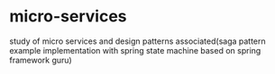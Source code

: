 # micro-services
study of micro services and design patterns associated(saga pattern example implementation with spring state machine based on spring framework guru)
